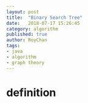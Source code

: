 ```yaml
---
layout: post
title:  "Binary Search Tree"
date:   2018-07-17 15:26:45
category: algorithm
published: true
author: RoyChan
tags:
- java
- algorithm
- graph theory
---
```


# definition
